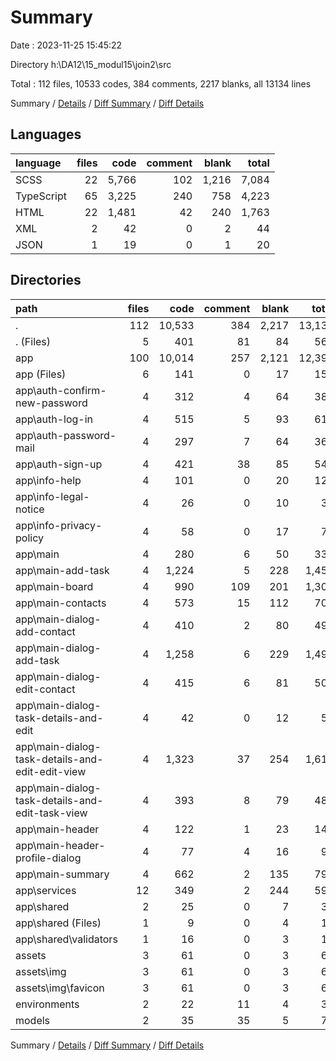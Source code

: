 # Summary

Date : 2023-11-25 15:45:22

Directory h:\\DA12\\15_modul15\\join2\\src

Total : 112 files,  10533 codes, 384 comments, 2217 blanks, all 13134 lines

Summary / [Details](details.md) / [Diff Summary](diff.md) / [Diff Details](diff-details.md)

## Languages
| language | files | code | comment | blank | total |
| :--- | ---: | ---: | ---: | ---: | ---: |
| SCSS | 22 | 5,766 | 102 | 1,216 | 7,084 |
| TypeScript | 65 | 3,225 | 240 | 758 | 4,223 |
| HTML | 22 | 1,481 | 42 | 240 | 1,763 |
| XML | 2 | 42 | 0 | 2 | 44 |
| JSON | 1 | 19 | 0 | 1 | 20 |

## Directories
| path | files | code | comment | blank | total |
| :--- | ---: | ---: | ---: | ---: | ---: |
| . | 112 | 10,533 | 384 | 2,217 | 13,134 |
| . (Files) | 5 | 401 | 81 | 84 | 566 |
| app | 100 | 10,014 | 257 | 2,121 | 12,392 |
| app (Files) | 6 | 141 | 0 | 17 | 158 |
| app\\auth-confirm-new-password | 4 | 312 | 4 | 64 | 380 |
| app\\auth-log-in | 4 | 515 | 5 | 93 | 613 |
| app\\auth-password-mail | 4 | 297 | 7 | 64 | 368 |
| app\\auth-sign-up | 4 | 421 | 38 | 85 | 544 |
| app\\info-help | 4 | 101 | 0 | 20 | 121 |
| app\\info-legal-notice | 4 | 26 | 0 | 10 | 36 |
| app\\info-privacy-policy | 4 | 58 | 0 | 17 | 75 |
| app\\main | 4 | 280 | 6 | 50 | 336 |
| app\\main-add-task | 4 | 1,224 | 5 | 228 | 1,457 |
| app\\main-board | 4 | 990 | 109 | 201 | 1,300 |
| app\\main-contacts | 4 | 573 | 15 | 112 | 700 |
| app\\main-dialog-add-contact | 4 | 410 | 2 | 80 | 492 |
| app\\main-dialog-add-task | 4 | 1,258 | 6 | 229 | 1,493 |
| app\\main-dialog-edit-contact | 4 | 415 | 6 | 81 | 502 |
| app\\main-dialog-task-details-and-edit | 4 | 42 | 0 | 12 | 54 |
| app\\main-dialog-task-details-and-edit-edit-view | 4 | 1,323 | 37 | 254 | 1,614 |
| app\\main-dialog-task-details-and-edit-task-view | 4 | 393 | 8 | 79 | 480 |
| app\\main-header | 4 | 122 | 1 | 23 | 146 |
| app\\main-header-profile-dialog | 4 | 77 | 4 | 16 | 97 |
| app\\main-summary | 4 | 662 | 2 | 135 | 799 |
| app\\services | 12 | 349 | 2 | 244 | 595 |
| app\\shared | 2 | 25 | 0 | 7 | 32 |
| app\\shared (Files) | 1 | 9 | 0 | 4 | 13 |
| app\\shared\\validators | 1 | 16 | 0 | 3 | 19 |
| assets | 3 | 61 | 0 | 3 | 64 |
| assets\\img | 3 | 61 | 0 | 3 | 64 |
| assets\\img\\favicon | 3 | 61 | 0 | 3 | 64 |
| environments | 2 | 22 | 11 | 4 | 37 |
| models | 2 | 35 | 35 | 5 | 75 |

Summary / [Details](details.md) / [Diff Summary](diff.md) / [Diff Details](diff-details.md)